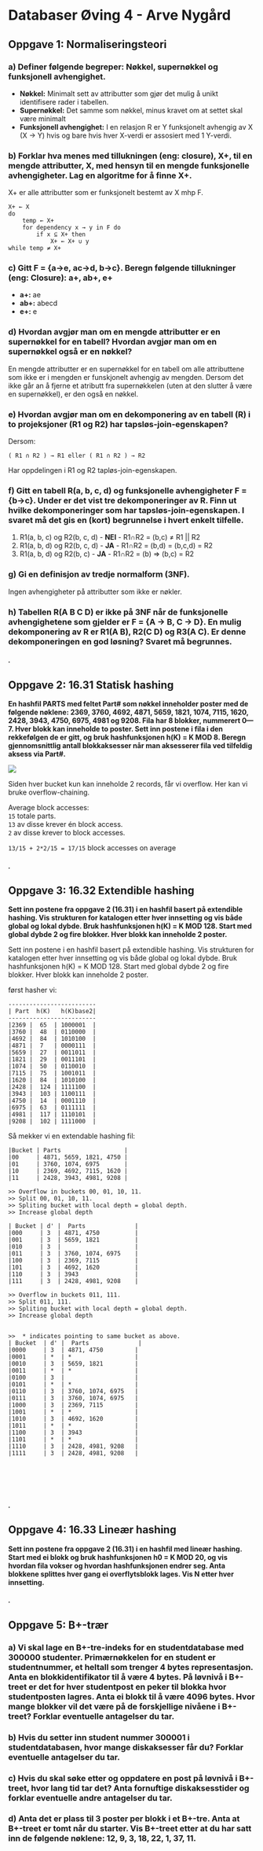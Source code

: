 Databaser Øving 4 - Arve Nygård
===============================

Oppgave 1: Normaliseringsteori
------------------------------

### a) Definer følgende begreper: Nøkkel, supernøkkel og funksjonell avhengighet.
* __Nøkkel:__ Minimalt sett av attributter som gjør det mulig å unikt identifisere rader i tabellen.
* __Supernøkkel:__ Det samme som nøkkel, minus kravet om at settet skal være minimalt
* __Funksjonell avhengighet:__ I en relasjon R er Y funksjonelt avhengig av X (X → Y) hvis og bare hvis hver X-verdi er assosiert med 1 Y-verdi.

### b) Forklar hva menes med tillukningen (eng: closure), X+, til en mengde attributter, X, med hensyn til en mengde funksjonelle avhengigheter. Lag en algoritme for å finne X+. 

X+ er alle attributter som er funksjonelt bestemt av X mhp F.

```
X+ ← X
do
	temp ← X+
	for dependency x → y in F do
		if x ⊆ X+ then
			X+ ← X+ ∪ y 
while temp ≠ X+
```


### c) Gitt F = {a→e, ac→d, b→c}. Beregn følgende tillukninger (eng: Closure): a+, ab+, e+

- **a+:** ae
- **ab+:** abecd
- **e+:** e

### d) Hvordan avgjør man om en mengde attributter er en supernøkkel for en tabell? Hvordan avgjør man om en supernøkkel også er en nøkkel?

En mengde attributter er en supernøkkel for en tabell om alle attributtene som ikke er i mengden er funskjonelt avhengig av mengden. 
Dersom det ikke går an å fjerne et atributt fra supernøkkelen (uten at den slutter å være en supernøkkel), er den også en nøkkel.


### e) Hvordan avgjør man om en dekomponering av en tabell (R) i to projeksjoner (R1 og R2) har tapsløs-join-egenskapen? 

Dersom:
```
( R1 ∩ R2 ) → R1 eller ( R1 ∩ R2 ) → R2
```
Har oppdelingen i R1 og R2 tapløs-join-egenskapen.


### f) Gitt en tabell R(a, b, c, d) og funksjonelle avhengigheter F = {b→c}. Under er det vist tre dekomponeringer av R. Finn ut hvilke dekomponeringer som har tapsløs-join-egenskapen. I svaret må det gis en (kort) begrunnelse i hvert enkelt tilfelle. 
1. R1(a, b, c) og R2(b, c, d) - **NEI**  - R1∩R2 = (b,c) ≠ R1 || R2
2. R1(a, b, d) og R2(b, c, d) - **JA** - R1∩R2 = (b,d) = (b,c,d) = R2
3. R1(a, b, d) og R2(b, c) - **JA** - R1∩R2 = (b) => (b,c) = R2


### g) Gi en definisjon av tredje normalform (3NF). 
Ingen avhengigheter på attributter som ikke er nøkler.


### h) Tabellen R(A B C D) er ikke på 3NF når de funksjonelle avhengighetene som gjelder er F = {A → B, C → D}. En mulig dekomponering av R er R1(A B), R2(C D) og R3(A C). Er denne dekomponeringen en god løsning? Svaret må begrunnes.


##### .
Oppgave 2: 16.31 Statisk hashing 
--------------------------------
**En hashfil PARTS med feltet Part# som nøkkel inneholder poster med de følgende nøklene: 2369, 3760, 4692, 4871, 5659, 1821, 1074, 7115, 1620, 2428, 3943, 4750, 6975, 4981 og 9208. Fila har 8 blokker, nummerert 0—7. Hver blokk kan inneholde to poster. Sett inn postene i fila i den rekkefølgen de er gitt, og bruk hashfunksjonen h(K) = K MOD 8. Beregn gjennomsnittlig antall blokkaksesser når man aksesserer fila ved tilfeldig aksess via Part#.**

![](oppgave2.png)

Siden hver bucket kun kan inneholde 2 records, får vi overflow. Her kan vi bruke overflow-chaining.

Average block accesses:  
`15` totale parts.  
`13` av disse krever én block access.  
`2` av disse krever to block accesses.  
  
`13/15 + 2*2/15 = 17/15` block accesses on average

##### .
Oppgave 3: 16.32 Extendible hashing 
-----------------------------------
**Sett inn postene fra oppgave 2 (16.31) i en hashfil basert på extendible hashing. Vis strukturen for katalogen etter hver innsetting og vis både global og lokal dybde. Bruk hashfunksjonen h(K) = K MOD 128. Start med global dybde 2 og fire blokker. Hver blokk kan inneholde 2 poster.**


Sett inn postene i en hashfil basert på extendible hashing. Vis strukturen for katalogen etter hver innsetting og vis både global og lokal dybde. Bruk hashfunksjonen h(K) = K MOD 128. Start med global dybde 2 og fire blokker. Hver blokk kan inneholde 2 poster.


først hasher vi:
```
-------------------------
| Part  h(K)   h(K)base2|
-------------------------
|2369 |  65  | 1000001  |
|3760 |  48  | 0110000  |
|4692 |  84  | 1010100  |
|4871 |  7   | 0000111  |
|5659 |  27  | 0011011  |
|1821 |  29  | 0011101  |
|1074 |  50  | 0110010  |
|7115 |  75  | 1001011  |
|1620 |  84  | 1010100  |
|2428 |  124 | 1111100  |
|3943 |  103 | 1100111  |
|4750 |  14  | 0001110  |
|6975 |  63  | 0111111  |
|4981 |  117 | 1110101  |
|9208 |  102 | 1111000  |
```

Så mekker vi en extendable hashing fil:
```
|Bucket | Parts                  |
|00     | 4871, 5659, 1821, 4750 |
|01     | 3760, 1074, 6975       |
|10     | 2369, 4692, 7115, 1620 |
|11     | 2428, 3943, 4981, 9208 |

>> Overflow in buckets 00, 01, 10, 11.
>> Split 00, 01, 10, 11.
>> Spliting bucket with local depth = global depth.
>> Increase global depth

| Bucket | d' |  Parts              |
|000     | 3  | 4871, 4750          |
|001     | 3  | 5659, 1821          |
|010     | 3  |                     |
|011     | 3  | 3760, 1074, 6975	|
|100     | 3  | 2369, 7115			|
|101     | 3  | 4692, 1620			|
|110     | 3  | 3943				|
|111     | 3  | 2428, 4981, 9208	|

>> Overflow in buckets 011, 111.
>> Split 011, 111.
>> Spliting bucket with local depth = global depth.
>> Increase global depth


>>  * indicates pointing to same bucket as above.
| Bucket  | d' |  Parts              |
|0000     | 3  | 4871, 4750         |
|0001     | *  | *		          	|
|0010     | 3  | 5659, 1821         |
|0011     | *  | *			        |
|0100     | 3  |                    |
|0101     | *  | *                  |
|0110     | 3  | 3760, 1074, 6975	|
|0111     | 3  | 3760, 1074, 6975	|
|1000     | 3  | 2369, 7115			|
|1001     | *  | *					|
|1010     | 3  | 4692, 1620			|
|1011     | *  | *					|
|1100     | 3  | 3943				|
|1101     | *  | *					|
|1110     | 3  | 2428, 4981, 9208	|
|1111     | 3  | 2428, 4981, 9208	|






```

##### .
Oppgave 4: 16.33 Lineær hashing 
-------------------------------
**Sett inn postene fra oppgave 2 (16.31) i en hashfil med lineær hashing. Start med ei blokk og bruk hashfunksjonen h0 = K MOD 20, og vis hvordan fila vokser og hvordan hashfunksjonen endrer seg. Anta blokkene splittes hver gang ei overflytsblokk lages. Vis N etter hver innsetting.**


##### .
Oppgave 5: B+-trær 
------------------
### a) Vi skal lage en B+-tre-indeks for en studentdatabase med 300000 studenter. Primærnøkkelen for en student er studentnummer, et heltall som trenger 4 bytes representasjon. Anta en blokkidentifikator til å være 4 bytes. På løvnivå i B+-treet er det for hver studentpost en peker til blokka hvor studentposten lagres. Anta ei blokk til å være 4096 bytes. Hvor mange blokker vil det være på de forskjellige nivåene i B+-treet? Forklar eventuelle antagelser du tar. 

### b) Hvis du setter inn student nummer 300001 i studentdatabasen, hvor mange diskaksesser får du? Forklar eventuelle antagelser du tar. 
### c) Hvis du skal søke etter og oppdatere en post på løvnivå i B+-treet, hvor lang tid tar det? Anta fornuftige diskaksesstider og forklar eventuelle andre antagelser du tar. 
### d) Anta det er plass til 3 poster per blokk i et B+-tre. Anta at B+-treet er tomt når du starter. Vis B+-treet etter at du har satt inn de følgende nøklene: 12, 9, 3, 18, 22, 1, 37, 11. 